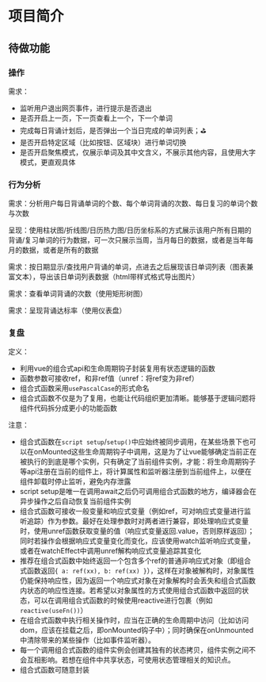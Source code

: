 # 项目简介

## 待做功能

### 操作

需求：
- 监听用户退出网页事件，进行提示是否退出
- 是否开启上一页，下一页查看上一个，下一个单词
- 完成每日背诵计划后，是否弹出一个当日完成的单词列表；⛳
- 是否开启特定区域（比如按钮、区域块）进行单词切换
- 是否开启聚焦模式，仅展示单词及其中文含义，不展示其他内容，且使用大字模式，更直观具体

### 行为分析

需求：分析用户每日背诵单词的个数、每个单词背诵的次数、每日复习的单词个数与次数

呈现：使用柱状图/折线图/日历热力图/日历坐标系的方式展示该用户所有日期的背诵/复习单词的行为数据，可一次只展示当周，当月每日的数据，或者是当年每月的数据，或者是所有的数据

需求：按日期显示/查找用户背诵的单词，点进去之后展现该日单词列表（图表兼富文本），导出该日单词列表数据（html带样式格式导出图片）

需求：查看单词背诵的次数（使用矩形树图）

需求：呈现背诵达标率（使用仪表盘）

### 复盘

定义：
- 利用vue的组合式api和生命周期钩子封装复用有状态逻辑的函数
- 函数参数可接收ref，和非ref值（unref：将ref变为非ref）
- 组合式函数采用`usePascalCase`的形式命名
- 组合式函数不仅是为了复用，也能让代码组织更加清晰。能够基于逻辑问题将组件代码拆分成更小的功能函数

注意：
- 组合式函数在`script setup`/`setup()`中应始终被同步调用，在某些场景下也可以在onMounted这些生命周期钩子中调用，这是为了让vue能够确定当前正在被执行的到底是哪个实例，只有确定了当前组件实例，才能：将生命周期钩子等api注册在当前的组件上，将计算属性和监听器注册到当前组件上，以便在组件卸载时停止监听，避免内存泄露
- script setup是唯一在调用await之后仍可调用组合式函数的地方，编译器会在异步操作之后自动恢复当前组件实例
- 组合式函数可接收一般变量和响应式变量（例如ref，可对响应式变量进行监听追踪）作为参数。最好在处理参数时对两者进行兼容，即处理响应式变量时，使用unref函数获取变量的值（响应式变量返回.value，否则原样返回）；同时若操作会根据响应式变量变化而变化，应该使用watch监听响应式变量，或者在watchEffect中调用unref解构响应式变量追踪其变化
- 推荐在组合式函数中始终返回一个包含多个ref的普通非响应式对象（即组合式函数返回`{ a: ref(xx), b: ref(xx) }`），这样在对象被解构时，对象属性仍能保持响应性，因为返回一个响应式对象在对象解构时会丢失和组合式函数内状态的响应性连接。若希望以对象属性的方式使用组合式函数中返回的状态，可以在调用组合式函数的时候使用reactive进行包裹（例如`reactive(useFn())`）
- 在组合式函数中执行相关操作时，应当在正确的生命周期中访问（比如访问dom，应该在挂载之后，即onMounted钩子中）；同时确保在onUnmounted中清除带来的某些操作（比如事件监听器）。
- 每一个调用组合式函数的组件实例会创建其独有的状态拷贝，组件实例之间不会互相影响。若想在组件中共享状态，可使用状态管理相关的知识点。
- 组合式函数可随意封装

